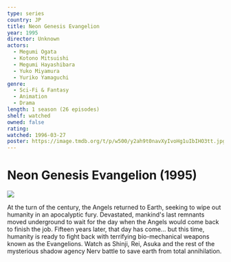 ```yaml
---
type: series
country: JP
title: Neon Genesis Evangelion
year: 1995
director: Unknown
actors:
  - Megumi Ogata
  - Kotono Mitsuishi
  - Megumi Hayashibara
  - Yuko Miyamura
  - Yuriko Yamaguchi
genre:
  - Sci-Fi & Fantasy
  - Animation
  - Drama
length: 1 season (26 episodes)
shelf: watched
owned: false
rating:
watched: 1996-03-27
poster: https://image.tmdb.org/t/p/w500/y2ah9t0navXyIvoHg1uIbIHO3tt.jpg
---
```


# Neon Genesis Evangelion (1995)

![](https://image.tmdb.org/t/p/w500/y2ah9t0navXyIvoHg1uIbIHO3tt.jpg)

At the turn of the century, the Angels returned to Earth, seeking to wipe out humanity in an apocalyptic fury. Devastated, mankind's last remnants moved underground to wait for the day when the Angels would come back to finish the job. Fifteen years later, that day has come... but this time, humanity is ready to fight back with terrifying bio-mechanical weapons known as the Evangelions. Watch as Shinji, Rei, Asuka and the rest of the mysterious shadow agency Nerv battle to save earth from total annihilation.